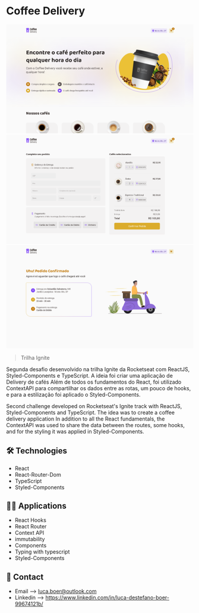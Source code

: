 # Coffee Delivery

![preview](./.github/preview1.png)
![preview](./.github/preview2.png)
![preview](./.github/preview3.png)


> Trilha Ignite

Segunda desafio desenvolvido na trilha Ignite da Rocketseat com ReactJS, Styled-Components e TypeScript. A ideia foi criar uma aplicação de Delivery de cafés
Além de todos os fundamentos do React, foi utilizado ContextAPI para compartilhar os dados entre as rotas, um pouco de hooks, e para a estilização foi aplicado o Styled-Components.


Second challenge developed on Rocketseat's Ignite track with ReactJS, Styled-Components and TypeScript. The idea was to create a coffee delivery application
In addition to all the React fundamentals, the ContextAPI was used to share the data between the routes, some hooks, and for the styling it was applied in Styled-Components.

## 🛠 Technologies

- React
- React-Router-Dom
- TypeScript
- Styled-Components

## 🧑‍💻 Applications

- React Hooks
- React Router
- Context API
- immutability
- Components
- Typing with typescript
- Styled-Components

## 💛 Contact

- Email --> luca.boer@outlook.com
- Linkedin --> https://www.linkedin.com/in/luca-destefano-boer-99674121b/
